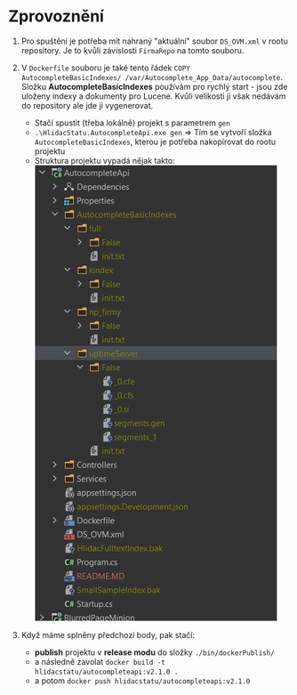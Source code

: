 # Zprovoznění

1) Pro spuštění je potřeba mít nahraný "aktuální" soubor `DS_OVM.xml` v rootu repository. Je to kvůli závislosti `FirmaRepo` na tomto souboru.

2) V `Dockerfile` souboru je také tento řádek `COPY AutocompleteBasicIndexes/ /var/Autocomplete_App_Data/autocomplete`. Složku **AutocompleteBasicIndexes** používám pro rychlý start - jsou zde uloženy indexy a dokumenty pro Lucene. Kvůli velikosti ji však nedávám do repository ale jde ji vygenerovat.
    - Stačí spustit (třeba lokálně) projekt s parametrem `gen`
    - `.\HlidacStatu.AutocompleteApi.exe gen` => Tím se vytvoří složka `AutocompleteBasicIndexes`, kterou je potřeba nakopírovat do rootu projektu
    - Struktura projektu vypadá nějak takto:
![projectStructure.png](projectStructure.png)

3) Když máme splněny předchozí body, pak stačí:
    - **publish** projektu v **release modu** do složky `./bin/dockerPublish/` 
    - a následně zavolat `docker build -t hlidacstatu/autocompleteapi:v2.1.0 .`
    - a potom `docker push hlidacstatu/autocompleteapi:v2.1.0`
